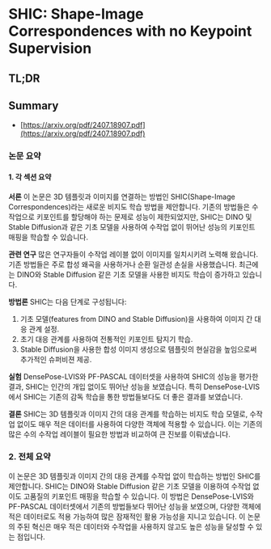 # SHIC: Shape-Image Correspondences with no Keypoint Supervision
## TL;DR
## Summary
- [https://arxiv.org/pdf/2407.18907.pdf](https://arxiv.org/pdf/2407.18907.pdf)

### 논문 요약

#### 1. 각 섹션 요약

**서론**
이 논문은 3D 템플릿과 이미지를 연결하는 방법인 SHIC(Shape-Image Correspondences)라는 새로운 비지도 학습 방법을 제안합니다. 기존의 방법들은 수작업으로 키포인트를 할당해야 하는 문제로 성능이 제한되었지만, SHIC는 DINO 및 Stable Diffusion과 같은 기초 모델을 사용하여 수작업 없이 뛰어난 성능의 키포인트 매핑을 학습할 수 있습니다.

**관련 연구**
많은 연구자들이 수작업 레이블 없이 이미지를 일치시키려 노력해 왔습니다. 기존 방법들은 주로 합성 왜곡을 사용하거나 순환 일관성 손실을 사용했습니다. 최근에는 DINO와 Stable Diffusion 같은 기초 모델을 사용한 비지도 학습이 증가하고 있습니다.

**방법론**
SHIC는 다음 단계로 구성됩니다:
1. 기초 모델(features from DINO and Stable Diffusion)을 사용하여 이미지 간 대응 관계 설정.
2. 초기 대응 관계를 사용하여 전통적인 키포인트 탐지기 학습.
3. Stable Diffusion을 사용한 합성 이미지 생성으로 템플릿의 현실감을 높임으로써 추가적인 슈퍼비젼 제공.

**실험**
DensePose-LVIS와 PF-PASCAL 데이터셋을 사용하여 SHIC의 성능을 평가한 결과, SHIC는 인간의 개입 없이도 뛰어난 성능을 보였습니다. 특히 DensePose-LVIS에서 SHIC는 기존의 감독 학습을 통한 방법들보다도 더 좋은 결과를 보였습니다.

**결론**
SHIC는 3D 템플릿과 이미지 간의 대응 관계를 학습하는 비지도 학습 모델로, 수작업 없이도 매우 적은 데이터를 사용하여 다양한 객체에 적용할 수 있습니다. 이는 기존의 많은 수의 수작업 레이블이 필요한 방법과 비교하여 큰 진보를 이뤄냈습니다.

### 2. 전체 요약

이 논문은 3D 템플릿과 이미지 간의 대응 관계를 수작업 없이 학습하는 방법인 SHIC를 제안합니다. SHIC는 DINO와 Stable Diffusion 같은 기초 모델을 이용하여 수작업 없이도 고품질의 키포인트 매핑을 학습할 수 있습니다. 이 방법은 DensePose-LVIS와 PF-PASCAL 데이터셋에서 기존의 방법들보다 뛰어난 성능을 보였으며, 다양한 객체에 적은 데이터로도 적용 가능하여 많은 잠재적인 활용 가능성을 지니고 있습니다. 이 논문의 주된 혁신은 매우 적은 데이터와 수작업을 사용하지 않고도 높은 성능을 달성할 수 있는 점입니다.
